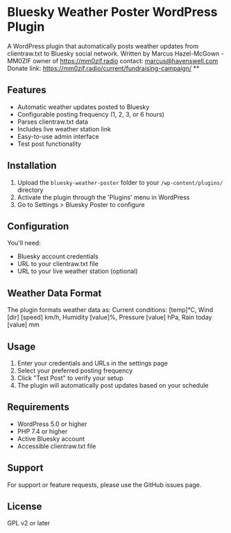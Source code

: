 # Bluesky Weather Poster WordPress Plugin

A WordPress plugin that automatically posts weather updates from clientraw.txt to Bluesky social network.
Written by Marcus Hazel-McGown - MM0ZIF owner of https://mm0zif.radio contact: marcus@havenswell.com
Donate link: https://mm0zif.radio/current/fundraising-campaign/
**
## Features

- Automatic weather updates posted to Bluesky
- Configurable posting frequency (1, 2, 3, or 6 hours)
- Parses clientraw.txt data
- Includes live weather station link
- Easy-to-use admin interface
- Test post functionality

## Installation

1. Upload the `bluesky-weather-poster` folder to your `/wp-content/plugins/` directory
2. Activate the plugin through the 'Plugins' menu in WordPress
3. Go to Settings > Bluesky Poster to configure

## Configuration

You'll need:
- Bluesky account credentials
- URL to your clientraw.txt file
- URL to your live weather station (optional)

## Weather Data Format

The plugin formats weather data as:
Current conditions: [temp]°C, Wind [dir] [speed] km/h, Humidity [value]%, Pressure [value] hPa, Rain today [value] mm


## Usage

1. Enter your credentials and URLs in the settings page
2. Select your preferred posting frequency
3. Click "Test Post" to verify your setup
4. The plugin will automatically post updates based on your schedule

## Requirements

- WordPress 5.0 or higher
- PHP 7.4 or higher
- Active Bluesky account
- Accessible clientraw.txt file

## Support

For support or feature requests, please use the GitHub issues page.

## License

GPL v2 or later
